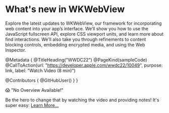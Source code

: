 # What's new in WKWebView

Explore the latest updates to WKWebView, our framework for incorporating web content into your app’s interface. We’ll show you how to use the JavaScript fullscreen API, explore CSS viewport units, and learn more about find interactions. We’ll also take you through refinements to content blocking controls, embedding encrypted media, and using the Web Inspector.

@Metadata {
   @TitleHeading("WWDC22")
   @PageKind(sampleCode)
   @CallToAction(url: "https://developer.apple.com/wwdc22/10049", purpose: link, label: "Watch Video (8 min)")

   @Contributors {
      @GitHubUser(<replace this with your GitHub handle>)
   }
}

😱 "No Overview Available!"

Be the hero to change that by watching the video and providing notes! It's super easy:
 [Learn More…](https://wwdcnotes.github.io/WWDCNotes/documentation/wwdcnotes/contributing)

